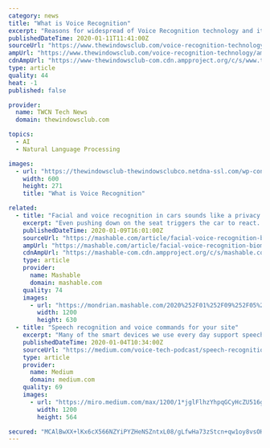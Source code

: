 ```yaml
---
category: news
title: "What is Voice Recognition"
excerpt: "Reasons for widespread of Voice Recognition technology and its adoption No conversation is leveraged properly if it lacks a faster pace of information delivery. Voice recognition not only fills ..."
publishedDateTime: 2020-01-11T11:41:00Z
sourceUrl: "https://www.thewindowsclub.com/voice-recognition-technology"
ampUrl: "https://www.thewindowsclub.com/voice-recognition-technology/amp"
cdnAmpUrl: "https://www-thewindowsclub-com.cdn.ampproject.org/c/s/www.thewindowsclub.com/voice-recognition-technology/amp"
type: article
quality: 44
heat: -1
published: false

provider:
  name: TWCN Tech News
  domain: thewindowsclub.com

topics:
  - AI
  - Natural Language Processing

images:
  - url: "https://thewindowsclub-thewindowsclubco.netdna-ssl.com/wp-content/uploads/2020/01/Voice-Recognition-1.png"
    width: 600
    height: 271
    title: "What is Voice Recognition"

related:
  - title: "Facial and voice recognition in cars sounds like a privacy nightmare"
    excerpt: "Even pushing down on the seat triggers the car to react. To power facial or voice recognition systems, cars need to collect information on what your face or voice looks like. Geotab fleet data ..."
    publishedDateTime: 2020-01-09T16:01:00Z
    sourceUrl: "https://mashable.com/article/facial-voice-recognition-biometric-data-ai-ces/"
    ampUrl: "https://mashable.com/article/facial-voice-recognition-biometric-data-ai-ces.amp"
    cdnAmpUrl: "https://mashable-com.cdn.ampproject.org/c/s/mashable.com/article/facial-voice-recognition-biometric-data-ai-ces.amp"
    type: article
    provider:
      name: Mashable
      domain: mashable.com
    quality: 74
    images:
      - url: "https://mondrian.mashable.com/2020%252F01%252F09%252F05%252F398230a2d9e84a0986a7acd0a7ac7861.8483c.jpg%252F1200x630.jpg?signature=FM7sSz88mzg3SnzEEsgj0xxogC8="
        width: 1200
        height: 630
  - title: "Speech recognition and voice commands for your site"
    excerpt: "Many of the smart devices we use every day support speech recognition technology. We use the voice to search for information, buy goods, even manage other devices. The tech giants use voice search ..."
    publishedDateTime: 2020-01-04T10:34:00Z
    sourceUrl: "https://medium.com/voice-tech-podcast/speech-recognition-and-voice-commands-for-your-site-e1931d60ba03"
    type: article
    provider:
      name: Medium
      domain: medium.com
    quality: 69
    images:
      - url: "https://miro.medium.com/max/1200/1*jglFlhzYhpqGCyHcZU516g.jpeg"
        width: 1200
        height: 564

secured: "MCAlBwXX+lKx6cX566NZYiPYZHeNSZntxL08/gLfwHa73zStcn+qw1oy8vsOHnXGp7HTLJ2jAnsjgutjNhrKlRoXVlKh0dgW75RGYcslXYpSc+IjLXOPgx34mbFeJI0E21g++ZnBHZ5seKthllpywmGoLIDj5eQ63mBApugjEVIRHGiba57yrtQE3SR5t0Al+Xy/9wP09Y0/B31is4dAo6Ms3a41y+paCYK1okqtSJVtL7dIucoGKeCj4x2TlfDXBW8zBJjbt76aAYopbZz/a9NWKkF3N6weOpWtb4vZ3K8VftWZoO91I608CfT6H60a;wg+ypZ/FkpYqfZPIG712PQ=="
---
```


